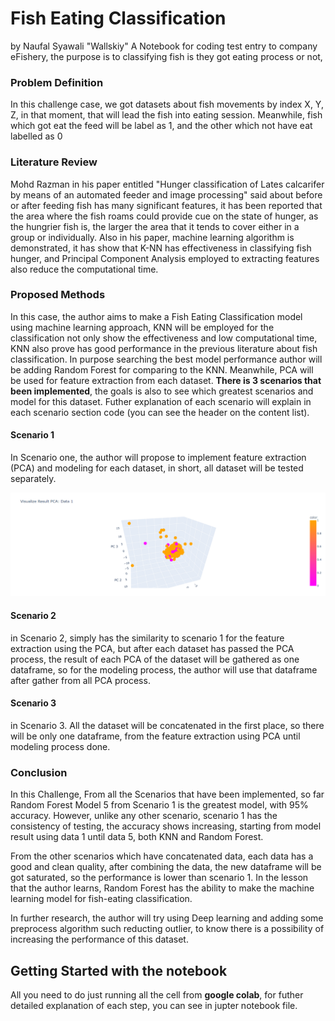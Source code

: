 # **Fish Eating Classification**

by Naufal Syawali "Wallskiy"
A Notebook for coding test entry to company eFishery, the purpose is to classifying fish is they got eating process or not, 

### Problem Definition 

In this challenge case, we got datasets about fish movements by index X, Y, Z, in that moment, that will lead the fish into eating session. Meanwhile, fish which got eat the feed will be label as 1, and the other which not have eat labelled as 0

### Literature Review

Mohd Razman in his paper entitled "Hunger classification of Lates calcarifer by means of an automated feeder and image processing" said about before or after feeding fish has many significant features, it has been reported that the area where the fish roams could provide cue on the state of hunger, as the hungrier fish is, the larger the area that it tends to cover either in a group or individually. Also in his paper, machine learning algorithm is demonstrated, it has show that K-NN has effectiveness in classifying fish hunger, and Principal Component Analysis employed to extracting features also reduce the computational time.

### Proposed Methods

In this case, the author aims to make a Fish Eating Classification model using machine learning approach, KNN will be employed for the classification not only show the effectiveness and low computational time, KNN also prove has good performance in the previous literature about fish classification. In purpose searching the best model performance author will be adding Random Forest for comparing to the KNN. Meanwhile, PCA will be used for feature extraction from each dataset. **There is 3 scenarios that been implemented**, the goals is also to see which greatest scenarios and model for this dataset. Futher explanation of each scenario will explain in each scenario section code (you can see the header on the content list).

#### Scenario 1
In Scenario one, the author will propose to implement feature extraction (PCA) and modeling for each dataset, in short, all dataset will be tested separately.

![Caption](https://github.com/nsyawali12/fish-eating-classification/blob/10ac2808774f4795b260171fdfd251ba966643af/figure/visualize_pca_scene1.PNG)

#### Scenario 2
in Scenario 2, simply has the similarity to scenario 1 for the feature extraction using the PCA, but after each dataset has passed the PCA process, the result of each PCA of the dataset will be gathered as one dataframe, so for the modeling process, the author will use that dataframe after gather from all PCA process.

#### Scenario 3
in Scenario 3. All the dataset will be concatenated in the first place, so there will be only one dataframe, from the feature extraction using PCA until modeling process done.

### Conclusion

In this Challenge, From all the Scenarios that have been implemented, so far Random Forest Model 5 from Scenario 1 is the greatest model, with 95% accuracy. However, unlike any other scenario, scenario 1 has the consistency of testing, the accuracy shows increasing, starting from model result using data 1 until data 5, both KNN and Random Forest.

From the other scenarios which have concatenated data, each data has a good and clean quality, after combining the data, the new dataframe will be got saturated, so the performance is lower than scenario 1. In the lesson that the author learns, Random Forest has the ability to make the machine learning model for fish-eating classification. 

In further research, the author will try using Deep learning and adding some preprocess algorithm such reducting outlier, to know there is a possibility of increasing the performance of this dataset.

## Getting Started with the notebook
All you need to do just running all the cell from **google colab**, for futher detailed explanation of each step, you can see in jupter notebook file.
